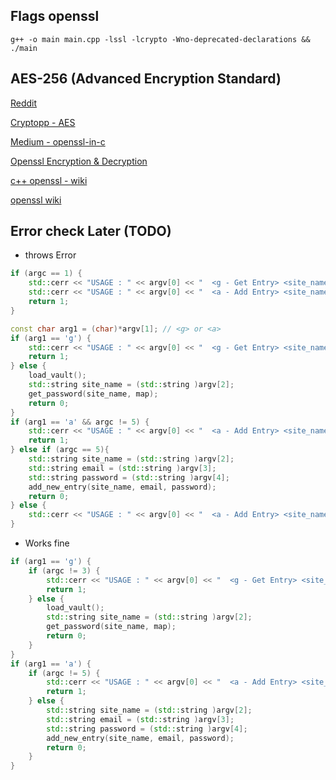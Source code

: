 ## Flags openssl
```console
g++ -o main main.cpp -lssl -lcrypto -Wno-deprecated-declarations && ./main
```

## AES-256 (Advanced Encryption Standard)

[Reddit](https://www.reddit.com/r/cpp_questions/comments/q3hdu4/c_library_for_encryption_and_decryption_with_aes/)

[Cryptopp - AES](https://cryptopp.com/wiki/Advanced_Encryption_Standard)

[Medium - openssl-in-c](https://medium.com/@cory.lewis1997/openssl-in-c-ad8860d097ae)

[Openssl Encryption & Decryption](https://www.baeldung.com/linux/openssl-encrypt-large-file)

[c++ openssl - wiki](https://wiki.openssl.org/index.php/EVP_Symmetric_Encryption_and_Decryption#C.2B.2B_Programs)

[openssl wiki](https://wiki.openssl.org/index.php/Main_Page)


## Error check Later (TODO)
- throws Error

```c++
if (argc == 1) {
    std::cerr << "USAGE : " << argv[0] << "  <g - Get Entry> <site_name> " << endl;
    std::cerr << "USAGE : " << argv[0] << "  <a - Add Entry> <site_name> <email> <password>" << endl;
    return 1;
}

const char arg1 = (char)*argv[1]; // <g> or <a>
if (arg1 == 'g') {
    std::cerr << "USAGE : " << argv[0] << "  <g - Get Entry> <site_name> " << endl;
    return 1;
} else {
    load_vault();
    std::string site_name = (std::string )argv[2];
    get_password(site_name, map);
    return 0;
}
if (arg1 == 'a' && argc != 5) {
    std::cerr << "USAGE : " << argv[0] << "  <a - Add Entry> <site_name> <email> <password>" << endl;
    return 1;
} else if (argc == 5){
    std::string site_name = (std::string )argv[2];
    std::string email = (std::string )argv[3];
    std::string password = (std::string )argv[4];
    add_new_entry(site_name, email, password);
    return 0;
} else {
    std::cerr << "USAGE : " << argv[0] << "  <a - Add Entry> <site_name> <email> <password>" << endl;
}
```

- Works fine

```c++
if (arg1 == 'g') {
    if (argc != 3) {
        std::cerr << "USAGE : " << argv[0] << "  <g - Get Entry> <site_name> " << endl;
        return 1;
    } else {
        load_vault();
        std::string site_name = (std::string )argv[2];
        get_password(site_name, map);
        return 0;
    }
}
if (arg1 == 'a') {
    if (argc != 5) {
        std::cerr << "USAGE : " << argv[0] << "  <a - Add Entry> <site_name> <email> <password>" << endl;
        return 1;
    } else {
        std::string site_name = (std::string )argv[2];
        std::string email = (std::string )argv[3];
        std::string password = (std::string )argv[4];
        add_new_entry(site_name, email, password);
        return 0;
    }
}
```

